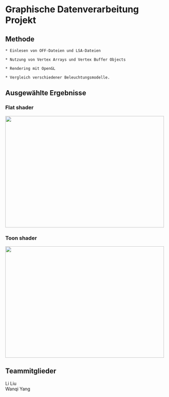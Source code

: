 # Graphische Datenverarbeitung Projekt

## Methode

    * Einlesen von OFF-Dateien und LSA-Dateien

    * Nutzung von Vertex Arrays und Vertex Buffer Objects

    * Rendering mit OpenGL

    * Vergleich verschiedener Beleuchtungsmodelle.
    
## Ausgewählte Ergebnisse
### Flat shader
<p float="left">
  <img src="https://github.com/LiLiu1118/Graphische_Datenverarbeitung/blob/main/flat_shader.jpg" width="500" height="350"/>
</p>

### Toon shader
<p float="left">
  <img src="https://github.com/LiLiu1118/Graphische_Datenverarbeitung/blob/main/toon_shader.jpg" width="500" height="350"/>
</p>



## Teammitglieder 
Li Liu  
Wanqi Yang     
